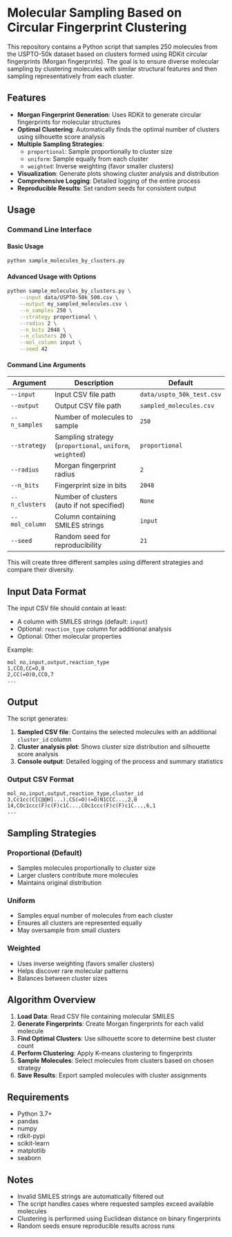 # Molecular Sampling Based on Circular Fingerprint Clustering

This repository contains a Python script that samples 250 molecules from the USPTO-50k dataset based on clusters formed using RDKit circular fingerprints (Morgan fingerprints). The goal is to ensure diverse molecular sampling by clustering molecules with similar structural features and then sampling representatively from each cluster.

## Features

- **Morgan Fingerprint Generation**: Uses RDKit to generate circular fingerprints for molecular structures
- **Optimal Clustering**: Automatically finds the optimal number of clusters using silhouette score analysis
- **Multiple Sampling Strategies**: 
  - `proportional`: Sample proportionally to cluster size
  - `uniform`: Sample equally from each cluster
  - `weighted`: Inverse weighting (favor smaller clusters)
- **Visualization**: Generate plots showing cluster analysis and distribution
- **Comprehensive Logging**: Detailed logging of the entire process
- **Reproducible Results**: Set random seeds for consistent output

## Usage

### Command Line Interface

#### Basic Usage
```bash
python sample_molecules_by_clusters.py
```

#### Advanced Usage with Options
```bash
python sample_molecules_by_clusters.py \
    --input data/USPTO-50k_500.csv \
    --output my_sampled_molecules.csv \
    --n_samples 250 \
    --strategy proportional \
    --radius 2 \
    --n_bits 2048 \
    --n_clusters 20 \
    --mol_column input \
    --seed 42
```

#### Command Line Arguments

| Argument | Description | Default |
|----------|-------------|---------|
| `--input` | Input CSV file path | `data/uspto_50k_test.csv` |
| `--output` | Output CSV file path | `sampled_molecules.csv` |
| `--n_samples` | Number of molecules to sample | `250` |
| `--strategy` | Sampling strategy (`proportional`, `uniform`, `weighted`) | `proportional` |
| `--radius` | Morgan fingerprint radius | `2` |
| `--n_bits` | Fingerprint size in bits | `2048` |
| `--n_clusters` | Number of clusters (auto if not specified) | `None` |
| `--mol_column` | Column containing SMILES strings | `input` |
| `--seed` | Random seed for reproducibility | `21` |




This will create three different samples using different strategies and compare their diversity.

## Input Data Format

The input CSV file should contain at least:
- A column with SMILES strings (default: `input`)
- Optional: `reaction_type` column for additional analysis
- Optional: Other molecular properties

Example:
```csv
mol_no,input,output,reaction_type
1,CCO,CC=O,8
2,CC(=O)O,CCO,7
...
```

## Output

The script generates:

1. **Sampled CSV file**: Contains the selected molecules with an additional `cluster_id` column
2. **Cluster analysis plot**: Shows cluster size distribution and silhouette score analysis
3. **Console output**: Detailed logging of the process and summary statistics

### Output CSV Format
```csv
mol_no,input,output,reaction_type,cluster_id
3,Cc1cc(C[C@@H]...),CS(=O)(=O)N1CCC...,2,0
14,COc1ccc(F)c(F)c1C...,COc1ccc(F)c(F)c1C...,6,1
...
```

## Sampling Strategies

### Proportional (Default)
- Samples molecules proportionally to cluster size
- Larger clusters contribute more molecules
- Maintains original distribution

### Uniform
- Samples equal number of molecules from each cluster
- Ensures all clusters are represented equally
- May oversample from small clusters

### Weighted
- Uses inverse weighting (favors smaller clusters)
- Helps discover rare molecular patterns
- Balances between cluster sizes

## Algorithm Overview

1. **Load Data**: Read CSV file containing molecular SMILES
2. **Generate Fingerprints**: Create Morgan fingerprints for each valid molecule
3. **Find Optimal Clusters**: Use silhouette score to determine best cluster count
4. **Perform Clustering**: Apply K-means clustering to fingerprints
5. **Sample Molecules**: Select molecules from clusters based on chosen strategy
6. **Save Results**: Export sampled molecules with cluster assignments

## Requirements

- Python 3.7+
- pandas
- numpy
- rdkit-pypi
- scikit-learn
- matplotlib
- seaborn

## Notes

- Invalid SMILES strings are automatically filtered out
- The script handles cases where requested samples exceed available molecules
- Clustering is performed using Euclidean distance on binary fingerprints
- Random seeds ensure reproducible results across runs
